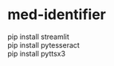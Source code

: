 # med-identifier
pip install streamlit <br/>
pip install pytesseract <br/>
pip install pyttsx3 <br/>
